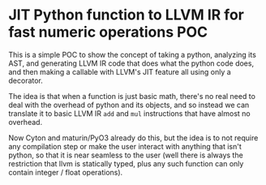 # JIT Python function to LLVM IR for fast numeric operations POC

This is a simple POC to show the concept of taking a python, analyzing its AST, and generating LLVM IR code that does what the python code does, and then making a callable with LLVM's JIT feature all using only a decorator.

The idea is that when a function is just basic math, there's no real need to deal with the overhead of python and its objects, and so instead we can translate it to basic LLVM IR `add` and `mul` instructions that have almost no overhead.

Now Cyton and maturin/PyO3 already do this, but the idea is to not require any compilation step or make the user interact with anything that isn't python, so that it is near seamless to the user (well there is always the restriction that llvm is statically typed, plus any such function can only contain integer / float operations).

